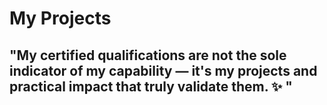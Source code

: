 # My Projects
## "My certified qualifications are not the sole indicator of my capability — it's my projects and practical impact that truly validate them. ✨ "
